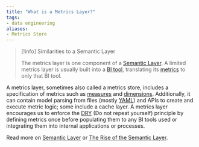 ```yaml
---
title: "What is a Metrics Layer?"
tags:
- data engineering
aliases:
- Metrics Store
---
```

> [!info] Similarities to a Semantic Layer
> 
> The metrics layer is one component of a [Semantic Layer](term/semantic%20layer.md). A limited metrics layer is usually built into a [BI tool](term/business%20intelligence%20tools.md), translating its [metrics](term/metric.md) to only that BI tool. 

A metrics layer, sometimes also called a metrics store, includes a specification of metrics such as [measures](term/metric.md) and [dimensions](term/dimensions.md). Additionally, it can contain model parsing from files (mostly [YAML](term/yaml.md)) and APIs to create and execute metric logic; some include a cache layer. A metrics layer encourages us to enforce the [DRY](https://en.wikipedia.org/wiki/Don%27t_repeat_yourself) (Do not repeat yourself) principle by defining metrics once before populating them to any BI tools used or integrating them into internal applications or processes.

Read more on [Semantic Layer](term/semantic%20layer.md) or [The Rise of the Semantic Layer](https://airbyte.com/blog/the-rise-of-the-semantic-layer-metrics-on-the-fly).
